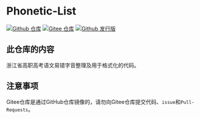 # Phonetic-List

[![Github 仓库](https://img.shields.io/badge/Github-仓库-0969DA?logo=github)](https://github.com/tianfangyetan1/Phonetic-List) [![Gitee 仓库](https://img.shields.io/badge/Gitee-仓库-C71D23?logo=gitee)](https://gitee.com/tianfangyetan1/Phonetic-List)
 [![Github 发行版](https://img.shields.io/github/v/release/tianfangyetan1/Phonetic-List)](https://github.com/tianfangyetan1/Phonetic-List/releases)

## 此仓库的内容

浙江省高职高考语文易错字音整理及用于格式化的代码。

## 注意事项

Gitee仓库是通过GitHub仓库镜像的，请勿向Gitee仓库提交代码、`issue`和`Pull-Requests`。
